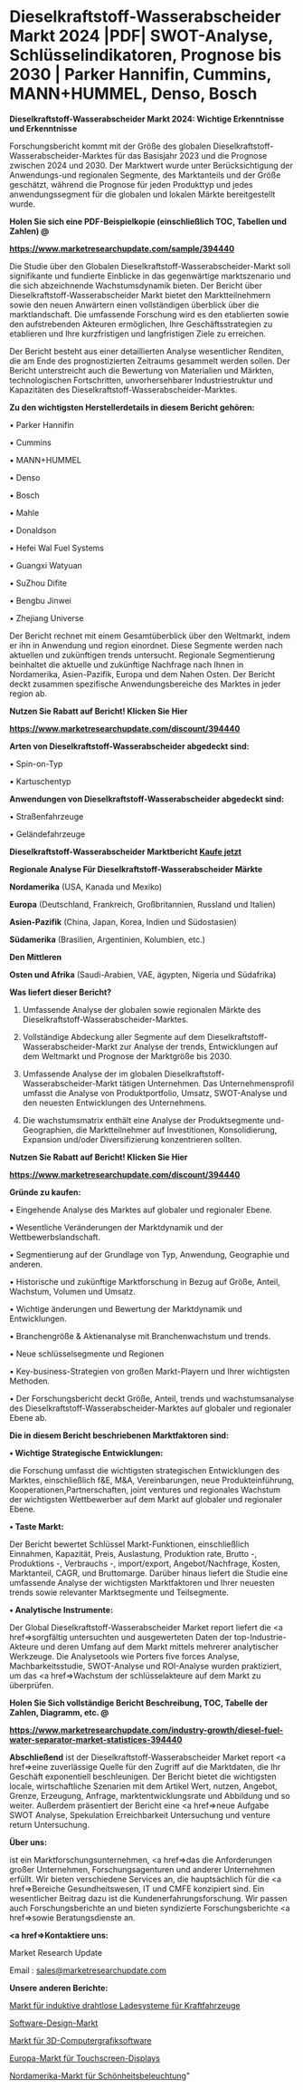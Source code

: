 # Dieselkraftstoff-Wasserabscheider Markt 2024 |PDF| SWOT-Analyse, Schlüsselindikatoren, Prognose bis 2030 | Parker Hannifin, Cummins, MANN+HUMMEL, Denso, Bosch

<strong>Dieselkraftstoff-Wasserabscheider Markt 2024: Wichtige Erkenntnisse und Erkenntnisse</strong>

Forschungsbericht kommt mit der Größe des globalen Dieselkraftstoff-Wasserabscheider-Marktes für das Basisjahr 2023 und die Prognose zwischen 2024 und 2030. Der Marktwert wurde unter Berücksichtigung der Anwendungs-und regionalen Segmente, des Marktanteils und der Größe geschätzt, während die Prognose für jeden Produkttyp und jedes anwendungssegment für die globalen und lokalen Märkte bereitgestellt wurde.



<strong>Holen Sie sich eine PDF-Beispielkopie (einschließlich TOC, Tabellen und Zahlen) @
</strong>

<strong><a href=https://www.marketresearchupdate.com/sample/394440>

<strong>https://www.marketresearchupdate.com/sample/394440</u></font></a></strong></strong>

Die Studie über den Globalen Dieselkraftstoff-Wasserabscheider-Markt soll signifikante und fundierte Einblicke in das gegenwärtige marktszenario und die sich abzeichnende Wachstumsdynamik bieten. Der Bericht über Dieselkraftstoff-Wasserabscheider Markt bietet den Marktteilnehmern sowie den neuen Anwärtern einen vollständigen überblick über die marktlandschaft. Die umfassende Forschung wird es den etablierten sowie den aufstrebenden Akteuren ermöglichen, Ihre Geschäftsstrategien zu etablieren und Ihre kurzfristigen und langfristigen Ziele zu erreichen.

Der Bericht besteht aus einer detaillierten Analyse wesentlicher Renditen, die am Ende des prognostizierten Zeitraums gesammelt werden sollen. Der Bericht unterstreicht auch die Bewertung von Materialien und Märkten, technologischen Fortschritten, unvorhersehbarer Industriestruktur und Kapazitäten des Dieselkraftstoff-Wasserabscheider-Marktes.



<strong>Zu den wichtigsten Herstellerdetails in diesem Bericht gehören:</strong>

• Parker Hannifin

• Cummins

• MANN+HUMMEL

• Denso

• Bosch

• Mahle

• Donaldson

• Hefei Wal Fuel Systems

• Guangxi Watyuan

• SuZhou Difite

• Bengbu Jinwei

• Zhejiang Universe

Der Bericht rechnet mit einem Gesamtüberblick über den Weltmarkt, indem er ihn in Anwendung und region einordnet. Diese Segmente werden nach aktuellen und zukünftigen trends untersucht. Regionale Segmentierung beinhaltet die aktuelle und zukünftige Nachfrage nach Ihnen in Nordamerika, Asien-Pazifik, Europa und dem Nahen Osten. Der Bericht deckt zusammen spezifische Anwendungsbereiche des Marktes in jeder region ab.



<strong>Nutzen Sie Rabatt auf Bericht! Klicken Sie Hier
</strong>

<strong><a href=https://www.marketresearchupdate.com/discount/394440>https://www.marketresearchupdate.com/discount/394440</b></u></font></strong></a>



<strong>Arten von Dieselkraftstoff-Wasserabscheider abgedeckt sind:</strong>

• Spin-on-Typ

• Kartuschentyp



<strong>Anwendungen von Dieselkraftstoff-Wasserabscheider abgedeckt sind:</strong>

• Straßenfahrzeuge

• Geländefahrzeuge



<strong>Dieselkraftstoff-Wasserabscheider Marktbericht <a href=https://www.marketresearchupdate.com/buynow/394440>Kaufe jetzt</a></strong>



<strong>Regionale Analyse Für Dieselkraftstoff-Wasserabscheider Märkte</strong>



<strong>Nordamerika</strong> (USA, Kanada und Mexiko)



<strong>Europa</strong> (Deutschland, Frankreich, Großbritannien, Russland und Italien)



<strong>Asien-Pazifik</strong> (China, Japan, Korea, Indien und Südostasien)



<strong>Südamerika</strong> (Brasilien, Argentinien, Kolumbien, etc.)



<strong>Den Mittleren</strong> 

<strong>Osten und Afrika</strong> (Saudi-Arabien, VAE, ägypten, Nigeria und Südafrika)



<strong>Was liefert dieser Bericht?</strong>

1. Umfassende Analyse der globalen sowie regionalen Märkte des Dieselkraftstoff-Wasserabscheider-Marktes.

2. Vollständige Abdeckung aller Segmente auf dem Dieselkraftstoff-Wasserabscheider-Markt zur Analyse der trends, Entwicklungen auf dem Weltmarkt und Prognose der Marktgröße bis 2030.

3. Umfassende Analyse der im globalen Dieselkraftstoff-Wasserabscheider-Markt tätigen Unternehmen. Das Unternehmensprofil umfasst die Analyse von Produktportfolio, Umsatz, SWOT-Analyse und den neuesten Entwicklungen des Unternehmens.

4. Die wachstumsmatrix enthält eine Analyse der Produktsegmente und-Geographien, die Marktteilnehmer auf Investitionen, Konsolidierung, Expansion und/oder Diversifizierung konzentrieren sollten.



<strong>Nutzen Sie Rabatt auf Bericht! Klicken Sie Hier
</strong>

<strong><a href=https://www.marketresearchupdate.com/discount/394440>https://www.marketresearchupdate.com/discount/394440</b></u></font></strong></a>



<strong>Gründe zu kaufen:</strong>

• Eingehende Analyse des Marktes auf globaler und regionaler Ebene.

• Wesentliche Veränderungen der Marktdynamik und der Wettbewerbslandschaft.

• Segmentierung auf der Grundlage von Typ, Anwendung, Geographie und anderen.

• Historische und zukünftige Marktforschung in Bezug auf Größe, Anteil, Wachstum, Volumen und Umsatz.

• Wichtige änderungen und Bewertung der Marktdynamik und Entwicklungen.

• Branchengröße &amp; Aktienanalyse mit Branchenwachstum und trends.

• Neue schlüsselsegmente und Regionen

• Key-business-Strategien von großen Markt-Playern und Ihrer wichtigsten Methoden.

• Der Forschungsbericht deckt Größe, Anteil, trends und wachstumsanalyse des Dieselkraftstoff-Wasserabscheider-Marktes auf globaler und regionaler Ebene ab.



<strong>Die in diesem Bericht beschriebenen Marktfaktoren sind:</strong>



<strong>• Wichtige Strategische Entwicklungen:</strong>

die Forschung umfasst die wichtigsten strategischen Entwicklungen des Marktes, einschließlich f&amp;E, M&amp;A, Vereinbarungen, neue Produkteinführung, Kooperationen,Partnerschaften, joint ventures und regionales Wachstum der wichtigsten Wettbewerber auf dem Markt auf globaler und regionaler Ebene.



<strong>• Taste Markt:</strong>

Der Bericht bewertet Schlüssel Markt-Funktionen, einschließlich Einnahmen, Kapazität, Preis, Auslastung, Produktion rate, Brutto -, Produktions -, Verbrauchs -, import/export, Angebot/Nachfrage, Kosten, Marktanteil, CAGR, und Bruttomarge. Darüber hinaus liefert die Studie eine umfassende Analyse der wichtigsten Marktfaktoren und Ihrer neuesten trends sowie relevanter Marktsegmente und Teilsegmente.



<strong>• Analytische Instrumente:</strong>

Der Global Dieselkraftstoff-Wasserabscheider Market report liefert die <a href=>sorgf</a>ältig untersuchten und ausgewerteten Daten der top-Industrie-Akteure und deren Umfang auf dem Markt mittels mehrerer analytischer Werkzeuge. Die Analysetools wie Porters five forces Analyse, Machbarkeitsstudie, SWOT-Analyse und ROI-Analyse wurden praktiziert, um das <a href=>Wachstum</a> der schlüsselakteure auf dem Markt zu überprüfen.



<strong>Holen Sie Sich vollständige Bericht Beschreibung, TOC, Tabelle der Zahlen, Diagramm, etc. @ </strong>

<strong><a href=https://www.marketresearchupdate.com/industry-growth/diesel-fuel-water-separator-market-statistices-394440>https://www.marketresearchupdate.com/industry-growth/diesel-fuel-water-separator-market-statistices-394440</a></font></strong>



<strong>Abschließend</strong> ist der Dieselkraftstoff-Wasserabscheider Market report <a href=>eine</a> zuverlässige Quelle für den Zugriff auf die Marktdaten, die Ihr Geschäft exponentiell beschleunigen. Der Bericht bietet die wichtigsten locale, wirtschaftliche Szenarien mit dem Artikel Wert, nutzen, Angebot, Grenze, Erzeugung, Anfrage, marktentwicklungsrate und Abbildung und so weiter. Außerdem präsentiert der Bericht eine <a href=>neue</a> Aufgabe SWOT Analyse, Spekulation Erreichbarkeit Untersuchung und venture return Untersuchung.



<strong>Über uns:</strong>

 ist ein Marktforschungsunternehmen, <a href=>das</a> die Anforderungen großer Unternehmen, Forschungsagenturen und anderer Unternehmen erfüllt. Wir bieten verschiedene Services an, die hauptsächlich für die <a href=>Bereiche</a> Gesundheitswesen, IT und CMFE konzipiert sind. Ein wesentlicher Beitrag dazu ist die Kundenerfahrungsforschung. Wir passen auch Forschungsberichte an und bieten syndizierte Forschungsberichte <a href=>sowie</a> Beratungsdienste an.



<strong><a href=>Kontaktiere uns:</a></strong>

Market Research Update

Email : sales@marketresearchupdate.com



<strong>Unsere anderen Berichte:</strong>

<a href=https://www.linkedin.com/pulse/automotive-inductive-wireless-charging-systems-market-1f>Markt für induktive drahtlose Ladesysteme für Kraftfahrzeuge</a>

<a href=https://www.linkedin.com/pulse/software-design-market-size-trends-consumption-future>Software-Design-Markt</a>

<a href=https://www.linkedin.com/pulse/3d-computer-graphics-software-market-size-trends>Markt für 3D-Computergrafiksoftware</a>

<a href=https://www.linkedin.com/pulse/europe-touch-screen-display-market-size-growth>Europa-Markt für Touchscreen-Displays</a>

<a href=https://www.linkedin.com/pulse/north-america-beauty-lighting-market-analysis-outlooks>Nordamerika-Markt für Schönheitsbeleuchtung</a>"
